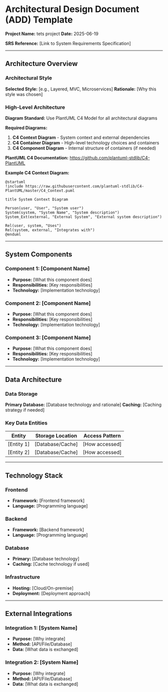 # Architectural Design Document (ADD) Template

**Project Name:** tets project
**Date:** 2025-06-19

**SRS Reference:** [Link to System Requirements Specification]

---

## Architecture Overview

### Architectural Style
**Selected Style:** [e.g., Layered, MVC, Microservices]
**Rationale:** [Why this style was chosen]

### High-Level Architecture

**Diagram Standard:** Use PlantUML C4 Model for all architectural diagrams

**Required Diagrams:**
1. **C4 Context Diagram** - System context and external dependencies
2. **C4 Container Diagram** - High-level technology choices and containers
3. **C4 Component Diagram** - Internal structure of containers (if needed)

**PlantUML C4 Documentation:** https://github.com/plantuml-stdlib/C4-PlantUML

**Example C4 Context Diagram:**
```plantuml
@startuml
!include https://raw.githubusercontent.com/plantuml-stdlib/C4-PlantUML/master/C4_Context.puml

title System Context Diagram

Person(user, "User", "System user")
System(system, "System Name", "System description")
System_Ext(external, "External System", "External system description")

Rel(user, system, "Uses")
Rel(system, external, "Integrates with")
@enduml
```

---

## System Components

### Component 1: [Component Name]
- **Purpose:** [What this component does]
- **Responsibilities:** [Key responsibilities]
- **Technology:** [Implementation technology]

### Component 2: [Component Name]
- **Purpose:** [What this component does]
- **Responsibilities:** [Key responsibilities]
- **Technology:** [Implementation technology]

### Component 3: [Component Name]
- **Purpose:** [What this component does]
- **Responsibilities:** [Key responsibilities]
- **Technology:** [Implementation technology]

---

## Data Architecture

### Data Storage
**Primary Database:** [Database technology and rationale]
**Caching:** [Caching strategy if needed]

### Key Data Entities
| Entity | Storage Location | Access Pattern |
|--------|------------------|----------------|
| [Entity 1] | [Database/Cache] | [How accessed] |
| [Entity 2] | [Database/Cache] | [How accessed] |

---

## Technology Stack

### Frontend
- **Framework:** [Frontend framework]
- **Language:** [Programming language]

### Backend
- **Framework:** [Backend framework]
- **Language:** [Programming language]

### Database
- **Primary:** [Database technology]
- **Caching:** [Cache technology if used]

### Infrastructure
- **Hosting:** [Cloud/On-premise]
- **Deployment:** [Deployment approach]

---

## External Integrations

### Integration 1: [System Name]
- **Purpose:** [Why integrate]
- **Method:** [API/File/Database]
- **Data:** [What data is exchanged]

### Integration 2: [System Name]
- **Purpose:** [Why integrate]
- **Method:** [API/File/Database]
- **Data:** [What data is exchanged]
